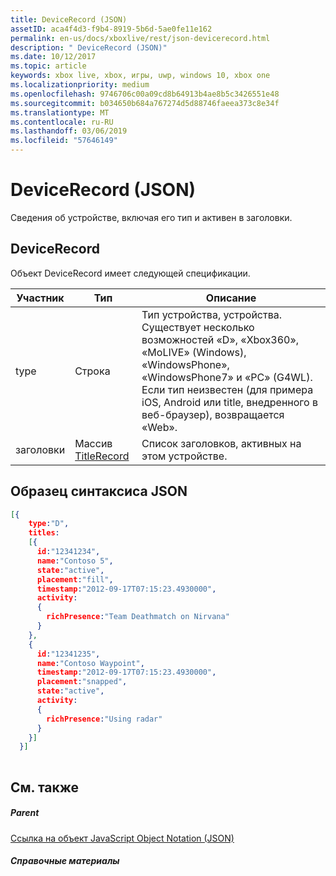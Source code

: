 ```yaml
---
title: DeviceRecord (JSON)
assetID: aca4f4d3-f9b4-8919-5b6d-5ae0fe11e162
permalink: en-us/docs/xboxlive/rest/json-devicerecord.html
description: " DeviceRecord (JSON)"
ms.date: 10/12/2017
ms.topic: article
keywords: xbox live, xbox, игры, uwp, windows 10, xbox one
ms.localizationpriority: medium
ms.openlocfilehash: 9746706c00a09cd8b64913b4ae8b5c3426551e48
ms.sourcegitcommit: b034650b684a767274d5d88746faeea373c8e34f
ms.translationtype: MT
ms.contentlocale: ru-RU
ms.lasthandoff: 03/06/2019
ms.locfileid: "57646149"
---
```

# <a name="devicerecord-json"></a>DeviceRecord (JSON)
Сведения об устройстве, включая его тип и активен в заголовки. 
<a id="ID4EN"></a>

 
## <a name="devicerecord"></a>DeviceRecord
 
Объект DeviceRecord имеет следующей спецификации.
 
| Участник| Тип| Описание| 
| --- | --- | --- | 
| type| Строка| Тип устройства, устройства. Существует несколько возможностей «D», «Xbox360», «MoLIVE» (Windows), «WindowsPhone», «WindowsPhone7» и «PC» (G4WL). Если тип неизвестен (для примера iOS, Android или title, внедренного в веб-браузер), возвращается «Web».| 
| заголовки| Массив [TitleRecord](json-titlerecord.md)| Список заголовков, активных на этом устройстве.| 
  
<a id="ID4EWB"></a>

 
## <a name="sample-json-syntax"></a>Образец синтаксиса JSON
 

```json
[{
    type:"D",
    titles:
    [{
      id:"12341234",
      name:"Contoso 5",
      state:"active",
      placement:"fill",
      timestamp:"2012-09-17T07:15:23.4930000",
      activity:
      {
        richPresence:"Team Deathmatch on Nirvana"
      }
    },
    {
      id:"12341235",
      name:"Contoso Waypoint",
      timestamp:"2012-09-17T07:15:23.4930000",
      placement:"snapped",
      state:"active",
      activity:
      {
        richPresence:"Using radar"
      }
    }]
  }]
    
```

  
<a id="ID4E6B"></a>

 
## <a name="see-also"></a>См. также
 
<a id="ID4EBC"></a>

 
##### <a name="parent"></a>Parent 

[Ссылка на объект JavaScript Object Notation (JSON)](atoc-xboxlivews-reference-json.md)

  
<a id="ID4ENC"></a>

 
##### <a name="reference"></a>Справочные материалы   